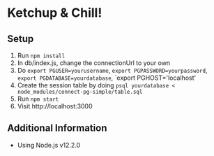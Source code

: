 # Ketchup & Chill!

## Setup
1. Run `npm install`
2. In db/index.js, change the connectionUrl to your own
3. Do `export PGUSER=yourusername`, `export PGPASSWORD=yourpassword`, `export PGDATABASE=yourdatabase`, `export PGHOST='localhost'
4. Create the session table by doing `psql yourdatabase < node_modules/connect-pg-simple/table.sql`
5. Run `npm start`
6. Visit http://localhost:3000

## Additional Information
- Using Node.js v12.2.0
